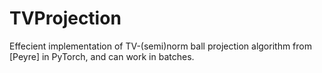 # TVProjection
Effecient implementation of TV-(semi)norm ball projection algorithm from [Peyre] in PyTorch, and can work in batches.
